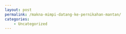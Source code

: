 ```yaml
---
layout: post
permalink: /makna-mimpi-datang-ke-pernikahan-mantan/
categories:
    - Uncategorized
---
```


